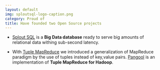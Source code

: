 ```yaml
---
layout: default
img: sploutsql-logo-caption.png
category: Proud of
title: Have founded two Open Source projects
---
```


* [Splout SQL](http://sploutsql.com/) is a **Big Data database** ready to serve
big amounts of relational data withing sub-second latency. 

* With [Tuple MapReduce](http://pangool.net/TupleMapReduce.pdf) we introduced a generalization of MapReduce paradigm by the
use of tuples instead of key,value pairs. 
[Pangool](http://pangool.net) is an implementation of **Tuple MapReduce for Hadoop**.  